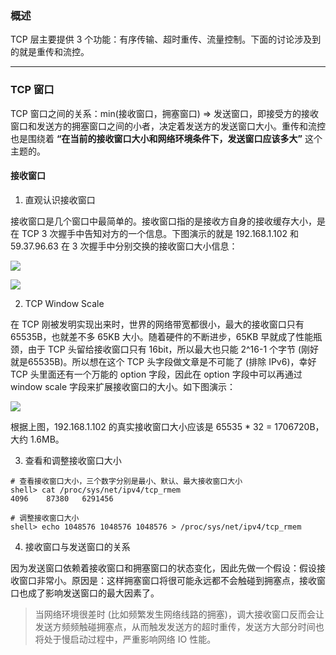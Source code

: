 ### 概述

TCP 层主要提供 3 个功能：有序传输、超时重传、流量控制。下面的讨论涉及到的就是重传和流控。

---

### TCP 窗口

TCP 窗口之间的关系：min(接收窗口，拥塞窗口) => 发送窗口，即接受方的接收窗口和发送方的拥塞窗口之间的小者，决定着发送方的发送窗口大小。重传和流控也是围绕着 **“在当前的接收窗口大小和网络环境条件下，发送窗口应该多大”** 这个主题的。

#### 接收窗口

1. 直观认识接收窗口

接收窗口是几个窗口中最简单的。接收窗口指的是接收方自身的接收缓存大小，是在 TCP 3 次握手中告知对方的一个信息。下图演示的就是 192.168.1.102 和 59.37.96.63 在 3 次握手中分别交换的接收窗口大小信息：

![](https://raw.githubusercontent.com/hsxhr-10/picture/master/客户端接收窗口.png)

![](https://raw.githubusercontent.com/hsxhr-10/picture/master/服务端接收窗口.png)


2. TCP Window Scale

在 TCP 刚被发明实现出来时，世界的网络带宽都很小，最大的接收窗口只有 65535B，也就差不多 65KB 大小。随着硬件的不断进步，65KB 早就成了性能瓶颈，由于 TCP 头留给接收窗口只有 16bit，所以最大也只能 2^16-1 个字节 (刚好就是65535B)。所以想在这个 TCP 头字段做文章是不可能了 (排除 IPv6)，幸好 TCP 头里面还有一个万能的 option 字段，因此在 option 字段中可以再通过 window scale 字段来扩展接收窗口的大小。如下图演示：

![](https://raw.githubusercontent.com/hsxhr-10/picture/master/WindowScale.png)

根据上图，192.168.1.102 的真实接收窗口大小应该是 65535 * 32 = 1706720B，大约 1.6MB。

3. 查看和调整接收窗口大小

```
# 查看接收窗口大小，三个数字分别是最小、默认、最大接收窗口大小
shell> cat /proc/sys/net/ipv4/tcp_rmem
4096	87380	6291456

# 调整接收窗口大小
shell> echo 1048576 1048576 1048576 > /proc/sys/net/ipv4/tcp_rmem
```

4. 接收窗口与发送窗口的关系

因为发送窗口依赖着接收窗口和拥塞窗口的状态变化，因此先做一个假设：假设接收窗口非常小。原因是：这样拥塞窗口将很可能永远都不会触碰到拥塞点，接收窗口也成了影响发送窗口的最大因素了。

> 当网络环境很差时 (比如频繁发生网络线路的拥塞)，调大接收窗口反而会让发送方频频触碰拥塞点，从而触发发送方的超时重传，发送方大部分时间也将处于慢启动过程中，严重影响网络 IO 性能。











